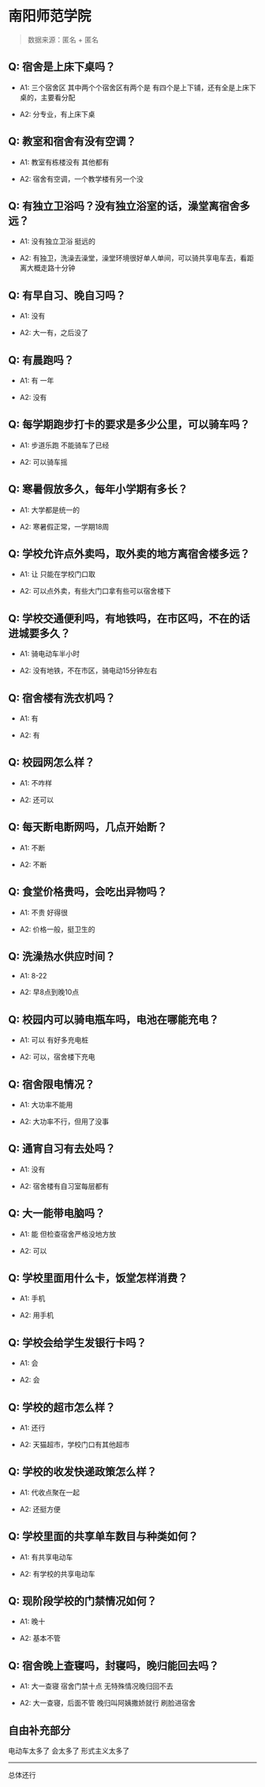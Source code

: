 # 南阳师范学院

> 数据来源：匿名 + 匿名

## Q: 宿舍是上床下桌吗？

- A1: 三个宿舍区  其中两个个宿舍区有两个是  有四个是上下铺，还有全是上床下桌的，主要看分配

- A2: 分专业，有上床下桌

## Q: 教室和宿舍有没有空调？

- A1: 教室有栋楼没有 其他都有

- A2: 宿舍有空调，一个教学楼有另一个没

## Q: 有独立卫浴吗？没有独立浴室的话，澡堂离宿舍多远？

- A1: 没有独立卫浴 挺远的

- A2: 有独卫，洗澡去澡堂，澡堂环境很好单人单间，可以骑共享电车去，看距离大概走路十分钟

## Q: 有早自习、晚自习吗？

- A1: 没有

- A2: 大一有，之后没了

## Q: 有晨跑吗？

- A1: 有 一年

- A2: 没有

## Q: 每学期跑步打卡的要求是多少公里，可以骑车吗？

- A1: 步道乐跑 不能骑车了已经

- A2: 可以骑车摇

## Q: 寒暑假放多久，每年小学期有多长？

- A1: 大学都是统一的

- A2: 寒暑假正常，一学期18周

## Q: 学校允许点外卖吗，取外卖的地方离宿舍楼多远？

- A1: 让  只能在学校门口取

- A2: 可以点外卖，有些大门口拿有些可以宿舍楼下

## Q: 学校交通便利吗，有地铁吗，在市区吗，不在的话进城要多久？

- A1: 骑电动车半小时

- A2: 没有地铁，不在市区，骑电动15分钟左右

## Q: 宿舍楼有洗衣机吗？

- A1: 有

- A2: 有

## Q: 校园网怎么样？

- A1: 不咋样

- A2: 还可以

## Q: 每天断电断网吗，几点开始断？

- A1: 不断

- A2: 不断

## Q: 食堂价格贵吗，会吃出异物吗？

- A1: 不贵 好得很

- A2: 价格一般，挺卫生的

## Q: 洗澡热水供应时间？

- A1: 8-22

- A2: 早8点到晚10点

## Q: 校园内可以骑电瓶车吗，电池在哪能充电？

- A1: 可以 有好多充电桩

- A2: 可以，宿舍楼下充电

## Q: 宿舍限电情况？

- A1: 大功率不能用

- A2: 大功率不行，但用了没事

## Q: 通宵自习有去处吗？

- A1: 没有

- A2: 宿舍楼有自习室每层都有

## Q: 大一能带电脑吗？

- A1: 能 但检查宿舍严格没地方放

- A2: 可以

## Q: 学校里面用什么卡，饭堂怎样消费？

- A1: 手机

- A2: 用手机

## Q: 学校会给学生发银行卡吗？

- A1: 会

- A2: 会

## Q: 学校的超市怎么样？

- A1: 还行

- A2: 天猫超市，学校门口有其他超市

## Q: 学校的收发快递政策怎么样？

- A1: 代收点聚在一起

- A2: 还挺方便

## Q: 学校里面的共享单车数目与种类如何？

- A1: 有共享电动车

- A2: 有学校的共享电动车

## Q: 现阶段学校的门禁情况如何？

- A1: 晚十

- A2: 基本不管

## Q: 宿舍晚上查寝吗，封寝吗，晚归能回去吗？

- A1: 大一查寝 宿舍门禁十点 无特殊情况晚归回不去

- A2: 大一查寝，后面不管 晚归叫阿姨撒娇就行 刷脸进宿舍

## 自由补充部分

电动车太多了 会太多了 形式主义太多了

***

总体还行